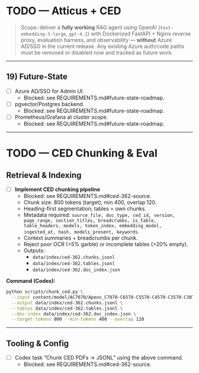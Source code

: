 # TODO — Atticus + CED

> Scope: deliver a **fully working** RAG agent using OpenAI (`text-embedding-3-large`, `gpt-4.1`) with Dockerized FastAPI + Nginx reverse proxy, evaluation harness, and observability — **without** Azure AD/SSO in the current release. Any existing Azure auth/code paths must be removed or disabled now and tracked as future work.

---

## 19) Future-State
- [ ] Azure AD/SSO for Admin UI.
  - Blocked: see REQUIREMENTS.md#future-state-roadmap.
- [ ] pgvector/Postgres backend.
  - Blocked: see REQUIREMENTS.md#future-state-roadmap.
- [ ] Prometheus/Grafana at cluster scope.
  - Blocked: see REQUIREMENTS.md#future-state-roadmap.

---

# TODO — CED Chunking & Eval

## Retrieval & Indexing
- [ ] **Implement CED chunking pipeline**
  - Blocked: see REQUIREMENTS.md#ced-362-source.
  - Chunk size: 800 tokens (target), min 400, overlap 120.
  - Heading-first segmentation; tables = own chunks.
  - Metadata required: `source_file, doc_type, ced_id, version, page_range, section_titles, breadcrumbs, is_table, table_headers, models, token_index, embedding_model, ingested_at, hash, models_present, keywords`.
  - Context summaries + breadcrumbs per chunk.
  - Reject poor OCR (>5% garble) or incomplete tables (>20% empty).
  - Outputs:
    - `data/index/ced-362.chunks.jsonl`
    - `data/index/ced-362.tables.jsonl`
    - `data/index/ced-362.doc_index.json`

**Command (Codex):**
```bash
python scripts/chunk_ced.py \
  --input content/model/AC7070/Apeos_C7070-C6570-C5570-C4570-C3570-C3070-C2570-CSO-FN-CED-362.pdf \
  --output data/index/ced-362.chunks.jsonl \
  --tables data/index/ced-362.tables.jsonl \
  --doc-index data/index/ced-362.doc_index.json \
  --target-tokens 800 --min-tokens 400 --overlap 120
```

---

## Tooling & Config
- [ ] Codex task “Chunk CED PDFs → JSONL” using the above command.
  - Blocked: see REQUIREMENTS.md#ced-362-source.

